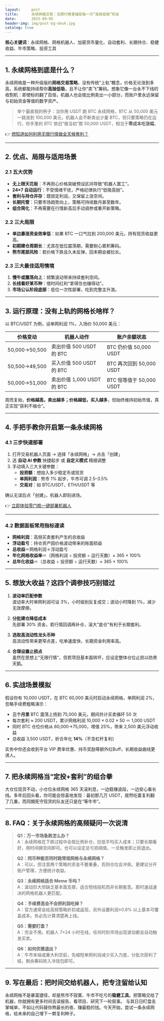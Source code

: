 ```yaml
---
layout:     post
title:      永续网格交易：无限行情里捕捉每一次“高抛低吸”机会
date:       2025-09-05
header-img: img/post-bg-desk.jpg
catalog: true
---
```


**核心关键词**：永续网格、网格机器人、加密货币量化、自动套利、长期持仓、稳健收益、牛市策略、投资工具

---

## 1. 永续网格到底是什么？

永续网格是一种升级版的**网格交易策略**，没有传统“上轨”概念，价格无论涨到多高，系统都能持续帮你**高抛低吸**，且不让你“卖飞”筹码。想象它像一台永不下线的收割机：即使标的翻了百倍，机器人也会按比例卖出一小部分，而账户里永远保留与初始资金等值的数字资产。

> 举个最直观的例子：当你用 USDT 跑 BTC 永续网格，BTC 从 50,000 美元一路涨到 100,000 美元，机器人会不断卖出少量 BTC，但只要策略仍在运行，你手里的 BTC 依旧“值当初”那 50,000 USDT，相当于**零成本吃涨幅**。

👉 [想知道如何利用无限行情做全天候套利？](https://okxdog.com/)

---

## 2. 优点、局限与适用场景

### 2.1 五大优势

- **无上限天花板**：不再担心价格突破预设区间导致“机器人罢工”。
- **24×7 自动运行**：不受情绪干扰，严格纪律执行“低吸高抛”。
- **套利与持仓并存**：既锁定利润，又保留上涨空间。
- **长期托管**：只要市场趋势向上，策略可持续数月甚至数年。
- **组合简化**：不再需要在行情新高后手动调参或重开新策略。

### 2.2 三大局限

- **单边暴涨资金效率低**：如果 BTC 一口气拉到 200,000 美元，持有现货收益更高。
- **初期建仓周期长**：尤其在低位震荡期，需要耐心累积筹码。
- **熊市尾部风险**：若价格下跌且久未反弹，回本期会被拉长。

### 2.3 三大最佳适用情境

1. **慢牛或震荡向上**：频繁波动带来持续套利空间。
2. **长线看好某币种**：借时间红利“拿得住也赚得动”。
3. **市场公认阶段底部**：低位一次性部署，吃到完整主升浪。

---

## 3. 运行原理：没有上轨的网格长啥样？

以 BTC/USDT 为例，设单网利润 1%，入场价 50,000 美元：

| 价格变动 | 机器人动作 | 账户余额状态 |
| --- | --- | --- |
| 50,000→50,500 | 卖出价值 500 USDT 的 BTC | BTC 仍价值 50,000 USDT |
| 50,500→49,500 | 买入价值 500 USDT 的 BTC | BTC 再次回到 50,000 USDT |
| 50,000→51,000 | 卖出价值 1,000 USDT 的 BTC | BTC 恒等值于 50,000 USDT |

周而复始，**价格越高，卖出越多；价格越低，买入越多**，但始终维持初始市值，真正实现“获利不缩仓”。

---

## 4. 手把手教你开启第一条永续网格

### 4.1 三步快速部署

1. 打开交易机器人页面 → 选择「永续网格」→ 点击「创建」  
2. 选 **自动 AI 参数** 快捷起步 或 **自定义模式** 精细调整  
3. 手动填入三大关键参数：
   - **投资额**：想投入多少稳定币或现货  
   - **单网利润**：熊市 1% 起步，牛市可调 2.5–3.5%  
   - **交易对**：如 BTC/USDT、ETH/USDT 等

确认无误后点「创建」，机器人即刻进场。

👉 [立即体验零门槛一键部署机器人](https://okxdog.com/)

---

### 4.2 数据面板常用指标速读

- **网格利润**：高频买卖套利产生的总收益  
- **浮动盈亏**：持仓资产因价格波动带来的账面损益  
- **总收益**＝网格利润＋浮动盈亏  
- **年化网格收益率**＝（网格利润 ÷ 投资额 ÷ 运行天数）× 365 × 100%  
- **总年化收益**＝（总收益 ÷ 投资额 ÷ 运行天数）× 365 × 100%

---

## 5. 想放大收益？这四个调参技巧别错过

1. **波动率匹配参数**  
   波动率大时单网利润可设 3%，小时级别反复成交；波动小时降到 1%，减少无效摩擦。

2. **分批建仓降低成本**  
   先部署 30% 资金，若行情回调再补仓，滚大“底仓”有利于长期套利。

3. **选取高流动性龙头币种**  
   高流动性带来更窄点差，吃单速度快，长期资金利用率高。

4. **合理设置止损点**  
   虽然在思想上“无限行情”，但若项目基本面转坏，应设定整体仓位止损以防黑天鹅。

---

## 6. 实战场景模拟

假设你有 10,000 USDT，在 BTC 60,000 美元时启动永续网格，单网利润 2%，忽略手续费粗略演示：

- **三个月里** BTC 震荡上扬到 75,000 美元，期间共计买卖循环 50 次  
- 每次套利 ≈ 200 USDT，累计网格利润 10,000 × 0.02 × 50 ＝ 1,000 USDT  
- 同时 BTC 仓位价格从 60,000→75,000，增值 25%，带来 2,500 美元浮动收益  
- 总收益 3,500 USDT，折合年化 **14%**（不含杠杆复利）

实务中你还会收到平台 VIP 费率优惠、持币奖励等额外红Buff，长期收益曲线更诱人。

---

## 7. 把永续网格当“定投+套利”的组合拳

大仓位现货不动，小仓位永续网格 365 天滚利息，一边稳赚波段，一边安心看长线。多年后回头看，你可能会惊喜地发现：最初那几万 USDT，居然吃着复利翻了几番，而同期死守现货的队友还只是在“等牛市”。

---

## 8. FAQ：关于永续网格的高频疑问一次说清

> **Q1：万一市场急跌怎么办？**  
> A：永续网格在下跌过程中会按比例补仓，拉低平均买入成本；只要长期看好，用时间换空间即可。也可以设定总亏损阈值，一旦触发即止损退出。

> **Q2：同币种能否同时跑常规网格与永续网格？**  
> A：可以，但注意两个策略的资金不要重叠，否则仓位会冲突。更建议分开账户管理，方便统计收益。

> **Q3：永续网格适合 Meme 币吗？**  
> A：波动巨大但缺乏基本面支撑，适合短线投机而非长期套息。那时速战速决的网格机器人更匹配。

> **Q4：手续费高会不会把利润吃掉？**  
> A：官方通常会给高频策略折扣或返现，另外设置利润≥0.8% 以上基本可覆盖成本。务必先计算清楚再上线。

> **Q5：需要盯盘？**  
> A：完全不用。机器人 7×24 小时在线，任何时刻市场出现波动都会自动触发买卖。

> **Q6：如何优雅退出？**  
> A：牛市末端或重大利空前，先缩短单网利润减少买入力度，分批次获利了结，剩余筹码转入冷钱包即可。

---

## 9. 写在最后：把时间交给机器人，把专注留给认知

永续网格不是暴富捷径，却是熊市不寂寞、牛市不吃亏的**稳健工具**。把策略交给了机器，你就拥有更多时间去读报告、看项目、研究下一轮叙事。 与其日日盯盘击掌喊单，不如让代码替你熬最长的夜、赚最稳的钱。今天开始，尝试一条永续网格，给未来的自己埋下一颗复利种子。